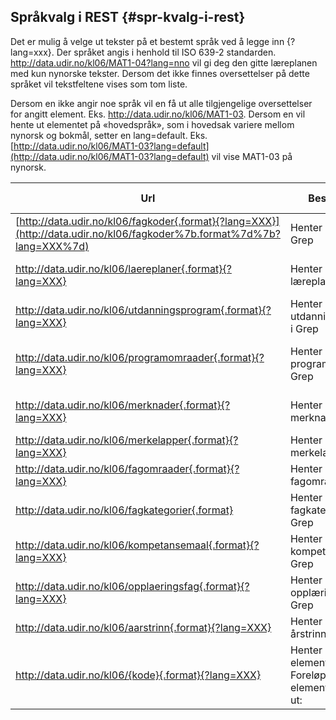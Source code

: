## Språkvalg i REST {#spr-kvalg-i-rest}

Det er mulig å velge ut tekster på et bestemt språk ved å legge inn {?lang=xxx}. Der språket angis i henhold til ISO 639-2 standarden. http://data.udir.no/kl06/MAT1-04?lang=nno vil gi deg den gitte læreplanen med kun nynorske tekster. Dersom det ikke finnes oversettelser på dette språket vil tekstfeltene vises som tom liste.

Dersom en ikke angir noe språk vil en få ut alle tilgjengelige oversettelser for angitt element. Eks. http://data.udir.no/kl06/MAT1-03. Dersom en vil hente ut elementet på «hovedspråk», som i hovedsak variere mellom nynorsk og bokmål, setter en lang=default. Eks. [http://data.udir.no/kl06/MAT1-03?lang=default](http://data.udir.no/kl06/MAT1-03?lang=default) vil vise MAT1-03 på nynorsk.

| **Url** | **Beskrivelse** | **Støttede formater** | **Eksempel** |
| --- | --- | --- | --- |
| [http://data.udir.no/kl06/fagkoder{.format}{?lang=XXX}](http://data.udir.no/kl06/fagkoder%7b.format%7d%7b?lang=XXX%7d) | Henter ut alle fag i Grep | RSS/Atom (.atom) | [http://data.udir.no/kl06/fagkoder](http://data.udir.no/kl06/fagkoder) (gir tilbake alle fagkoder i standardformat) |
| http://data.udir.no/kl06/laereplaner{.format}{?lang=XXX} | Henter ut alle læreplaner i Grep | RSS/Atom (.atom) | [http://data.udir.no/kl06/laereplaner](http://data.udir.no/kl06/laereplaner) (gir tilbake alle læreplaner i standardformat) |
| http://data.udir.no/kl06/utdanningsprogram{.format}{?lang=XXX} | Henter ut alle utdanningsprogram i Grep | RSS/Atom (.atom) | http:/[/data.udir.no/kl06/utdanningsprogram](http://data.udir.no/kl06/utdanningsprogram) (gir tilbake alle utdanningsprogram i standardformat) |
| http://data.udir.no/kl06/programomraader{.format}{?lang=XXX} | Henter ut alle programområder i Grep | RSS/Atom (.atom) | [http://data.udir.no/kl06/programomraader](http://data.udir.no/kl06/programomraader) (gir tilbake alle programområder i standardformat) |
| http://data.udir.no/kl06/merknader{.format}{?lang=XXX} | Henter ut alle merknader i Grep | RSS/Atom (.atom) | [http://data.udir.no/kl06/merknader](http://data.udir.no/kl06/merknader) (gir tilbake alle merknader i standardformat) |
| http://data.udir.no/kl06/merkelapper{.format}{?lang=XXX} | Henter ut alle merkelapper i Grep | RSS/Atom (.atom) | http://data.udir.no/kl06/merkelapper (gir tilbake alle merkelapper i standardformat) |
| http://data.udir.no/kl06/fagomraader{.format}{?lang=XXX} | Henter ut alle fagområder i Grep | RSS/Atom (.atom) | http://data.udir.no/kl06/fagomraader (gir tilbake alle fagområder i standardformat) |
| http://data.udir.no/kl06/fagkategorier{.format} | Henter ut alle fagkategorier i Grep | RSS/Atom (.atom) | http://data.udir.no/kl06/fagkategorier (gir tilbake alle fagkategorier i standardformat) |
| http://data.udir.no/kl06/kompetansemaal{.format}{?lang=XXX} | Henter ut alle kompetansemål i Grep | RSS/Atom (.atom) | http://data.udir.no/kl06/kompetansemaal (gir tilbake alle kompetansemål i standardformat) |
| http://data.udir.no/kl06/opplaeringsfag{.format}{?lang=XXX} | Henter ut alle opplæringsfag i Grep | RSS/Atom (.atom) | http://data.udir.no/kl06/opplaeringsfag (gir tilbake alle opplæringsfag i standardformat) |
| http://data.udir.no/kl06/aarstrinn{.format}{?lang=XXX} | Henter ut alle årstrinn i Grep | RSS/Atom (.atom) | http://data.udir.no/kl06/aarstrinn (gir tilbake alle årstrinn i standardformat) |
| http://data.udir.no/kl06/{kode}{.format}{?lang=XXX} | Henter ut et element i Grep. Foreløpig kan [disse](../webtjenester/elementer.html) elementene hentes ut: | XML (.xml) | [http://data.udir.no/kl06/IDR1-01](http://data.udir.no/kl06/IDR1-01) |